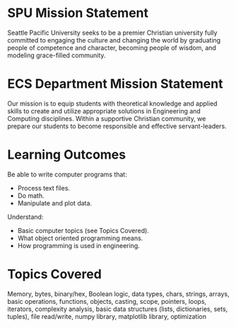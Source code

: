 # SPU Mission Statement
Seattle Pacific University seeks to be a premier Christian university fully committed to engaging the culture and changing the world by graduating people of competence and character, becoming people of wisdom, and modeling grace-filled community.

# ECS Department Mission Statement
Our mission is to equip students with theoretical knowledge and applied skills to create and utilize appropriate solutions in Engineering and Computing disciplines.  Within a supportive Christian community, we prepare our students to become responsible and effective servant-leaders.

<!---
# Ways of Knowing in the Sciences (WKS) Mission
Ways of Knowing in the Sciences (WKS) courses teach principles and foundational knowledge as well as technologies and important applications in different scientific disciplines. Students will explore topics using the scientific method and other tools of science (e.g., problem solving, inquiry learning) and will be encouraged to pursue lifelong scientific literacy. Students will also exam interactions between science and Christianity, including stewardship of nature.
-->

# Learning Outcomes

Be able to write computer programs that:
* Process text files.
* Do math.
* Manipulate and plot data.

Understand:
* Basic computer topics (see Topics Covered).
* What object oriented programming means.
* How programming is used in engineering.

# Topics Covered

Memory, bytes, binary/hex, Boolean logic, data types, chars, strings, arrays, basic operations, functions, objects, casting, scope, pointers, loops, iterators, complexity analysis, basic data structures (lists, dictionaries, sets, tuples), file read/write, numpy library, matplotlib library, optimization
